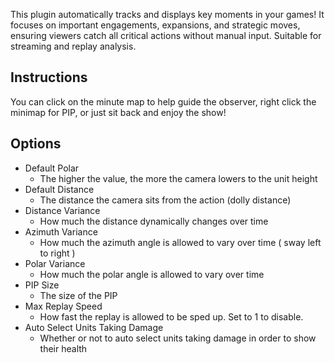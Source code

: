  This plugin automatically tracks and displays key moments in your games! It focuses on important engagements, expansions, and strategic moves, ensuring viewers catch all critical actions without manual input. Suitable for streaming and replay analysis.

 ## Instructions

 You can click on the minute map to help guide the observer, right click the minimap for PIP, or just sit back and enjoy the show!

 ## Options

 - Default Polar
   - The higher the value, the more the camera lowers to the unit height
 - Default Distance
   - The distance the camera sits from the action (dolly distance)
 - Distance Variance
   - How much the distance dynamically changes over time
 - Azimuth Variance
   - How much the azimuth angle is allowed to vary over time ( sway left to right )
 - Polar Variance
   - How much the polar angle is allowed to vary over time
 - PIP Size
   - The size of the PIP
 - Max Replay Speed
   - How fast the replay is allowed to be sped up. Set to 1 to disable.
 - Auto Select Units Taking Damage
   - Whether or not to auto select units taking damage in order to show their health